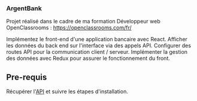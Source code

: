 ### ArgentBank

Projet réalisé dans le cadre de ma formation Développeur web OpenClassrooms : https://openclassrooms.com/fr/

Implémentez le front-end d'une application bancaire avec React. Afficher les données du back end sur l'interface via des appels API. Configurer des routes API pour la communication client / serveur. Implémenter la gestion des données avec Redux pour assurer le fonctionnement du front.

## Pre-requis

Récupérer l'[API](https://github.com/OpenClassrooms-Student-Center/ArgentBank-website) et suivre les étapes d'installation.
